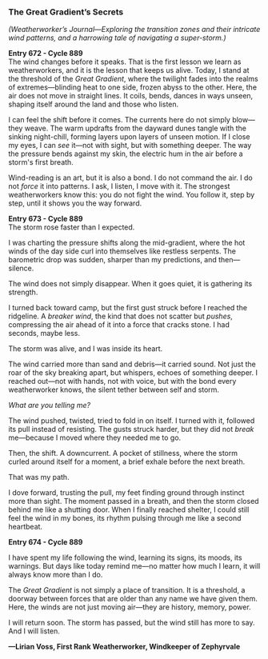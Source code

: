 ### **The Great Gradient’s Secrets**  
*(Weatherworker’s Journal—Exploring the transition zones and their intricate wind patterns, and a harrowing tale of navigating a super-storm.)*  

**Entry 672 - Cycle 889**  
The wind changes before it speaks. That is the first lesson we learn as weatherworkers, and it is the lesson that keeps us alive. Today, I stand at the threshold of the *Great Gradient*, where the twilight fades into the realms of extremes—blinding heat to one side, frozen abyss to the other. Here, the air does not move in straight lines. It coils, bends, dances in ways unseen, shaping itself around the land and those who listen.  

I can feel the shift before it comes. The currents here do not simply blow—they weave. The warm updrafts from the dayward dunes tangle with the sinking night-chill, forming layers upon layers of unseen motion. If I close my eyes, I can *see* it—not with sight, but with something deeper. The way the pressure bends against my skin, the electric hum in the air before a storm's first breath.  

Wind-reading is an art, but it is also a bond. I do not command the air. I do not *force* it into patterns. I ask, I listen, I move with it. The strongest weatherworkers know this: you do not fight the wind. You follow it, step by step, until it shows you the way forward.  

**Entry 673 - Cycle 889**  
The storm rose faster than I expected.  

I was charting the pressure shifts along the mid-gradient, where the hot winds of the day side curl into themselves like restless serpents. The barometric drop was sudden, sharper than my predictions, and then—silence.  

The wind does not simply disappear. When it goes quiet, it is gathering its strength.  

I turned back toward camp, but the first gust struck before I reached the ridgeline. A *breaker wind*, the kind that does not scatter but *pushes*, compressing the air ahead of it into a force that cracks stone. I had seconds, maybe less.  

The storm was alive, and I was inside its heart.  

The wind carried more than sand and debris—it carried sound. Not just the roar of the sky breaking apart, but whispers, echoes of something deeper. I reached out—not with hands, not with voice, but with the bond every weatherworker knows, the silent tether between self and storm.  

*What are you telling me?*  

The wind pushed, twisted, tried to fold in on itself. I turned with it, followed its pull instead of resisting. The gusts struck harder, but they did not *break* me—because I moved where they needed me to go.  

Then, the shift. A downcurrent. A pocket of stillness, where the storm curled around itself for a moment, a brief exhale before the next breath.  

That was my path.  

I dove forward, trusting the pull, my feet finding ground through instinct more than sight. The moment passed in a breath, and then the storm closed behind me like a shutting door. When I finally reached shelter, I could still feel the wind in my bones, its rhythm pulsing through me like a second heartbeat.  

**Entry 674 - Cycle 889**  

I have spent my life following the wind, learning its signs, its moods, its warnings. But days like today remind me—no matter how much I learn, it will always know more than I do.  

The *Great Gradient* is not simply a place of transition. It is a threshold, a doorway between forces that are older than any name we have given them. Here, the winds are not just moving air—they are history, memory, power.  

I will return soon. The storm has passed, but the wind still has more to say. And I will listen.  

**—Lirian Voss, First Rank Weatherworker, Windkeeper of Zephyrvale**


